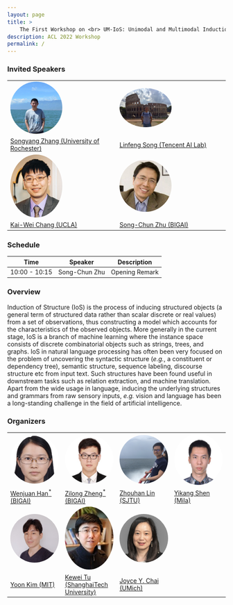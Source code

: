 ```yaml
---
layout: page
title: >
    The First Workshop on <br> UM-IoS: Unimodal and Multimodal Induction of Linguistic Structures
description: ACL 2022 Workshop
permalink: /
---
```


### Invited Speakers

<speaker>
    <table>
        <tbody>
        <tr>
            <td width="25%"><a href="https://sy-zhang.github.io/"><img src="images/speakers/SongyangZhang.png" width="120px" align="bottom" style="border-radius: 50%"></a></td>
            <td width="25%"><a href="https://freesunshine0316.github.io/"><img src="images/speakers/linfeng.jpeg" width="120px" align="bottom" style="border-radius: 50%"></a></td>
        </tr>
        <tr>
            <td><a href="https://sy-zhang.github.io/">Songyang Zhang (University of Rochester)</a></td>
            <td><a href="https://freesunshine0316.github.io/">Linfeng Song (Tencent AI Lab)</a></td>
        </tr>
        <tr>
            <td width="25%"><a href="http://web.cs.ucla.edu/~kwchang/"><img src="images/speakers/kaiwei.jpg" width="120px" align="bottom" style="border-radius: 50%"></a></td>
            <td width="25%"><a href="http://www.stat.ucla.edu/~sczhu/"><img src="images/speakers/songchun.jpg" width="120px" align="bottom" style="border-radius: 50%"></a></td>
        </tr>
        <tr>
            <td><a href="http://web.cs.ucla.edu/~kwchang/">Kai-Wei Chang (UCLA)</a></td>              
            <td><a href="http://www.stat.ucla.edu/~sczhu/"> Song-Chun Zhu (BIGAI)</a></td>
        </tr>
        </tbody>
    </table>
</speaker>

### Schedule

| Time | Speaker | Description |
| --- | ----------- | ---------------------- |
| 10:00 - 10:15 | Song-Chun Zhu | Opening Remark |

### Overview

Induction of Structure (IoS) is the process of inducing structured objects (a general term of structured data rather than scalar discrete or real values) from a set of observations, thus constructing a model which accounts for the characteristics of the observed objects. More generally in the current stage, IoS is a branch of machine learning where the instance space consists of discrete combinatorial objects such as strings, trees, and graphs.
IoS in natural language processing has often been very focused on the problem of uncovering the syntactic structure (*e.g.*, a constituent or dependency tree), semantic structure, sequence labeling, discourse structure etc from input text. Such structures have been found useful in downstream tasks such as relation extraction, and machine translation. 
Apart from the wide usage in language, inducing the underlying structures and grammars from raw sensory inputs, *e.g.* vision and language has been a long-standing challenge in the field of artificial intelligence.


### Organizers

<speaker>
    <table>
        <tbody>
        <tr>
            <td width="25%"><a href="http://hanwenjuan.com/"><img src="images/speakers/wenjuan.jpeg" width="120px" align="bottom" style="border-radius: 50%"></a></td>
            <td width="25%"><a href="https://zilongzheng.github.io/"><img src="images/speakers/zilong.jpeg" width="120px" align="bottom" style="border-radius: 50%"></a></td>
            <td width="25%"><a href="https://hantek.github.io/"><img src="images/speakers/zhouhanlin.jpg" width="120px" align="bottom" style="border-radius: 50%"></a></td>
            <td width="25%"><a href="https://scholar.google.com/citations?user=qff5rRYAAAAJ&hl=en"><img src="images/speakers/yikang.jpg" width="120px" align="bottom" style="border-radius: 50%"></a></td>
        </tr>
        <tr>
            <td><a href="http://hanwenjuan.com/">Wenjuan Han<sup>*</sup> (BIGAI)</a></td>              
            <td><a href="https://zilongzheng.github.io/">Zilong Zheng<sup>*</sup> (BIGAI)</a></td>
            <td><a href="https://hantek.github.io/">Zhouhan Lin (SJTU)</a></td>
            <td><a href="https://scholar.google.com/citations?user=qff5rRYAAAAJ&hl=en">Yikang Shen (Mila)</a></td>
        </tr>
        <tr>
            <td width="25%"><a href="https://people.csail.mit.edu/yoonkim/"><img src="images/speakers/yoonkim.jpg" width="120px" align="bottom" style="border-radius: 50%"></a></td>
            <td width="25%"><a href="http://faculty.sist.shanghaitech.edu.cn/faculty/tukw/"><img src="images/speakers/kewei.jpg" width="120px" align="bottom" style="border-radius: 50%"></a></td>
            <td width="25%"><a href="https://web.eecs.umich.edu/~chaijy/"><img src="images/speakers/joycechai.jpg" width="120px" align="bottom" style="border-radius: 50%"></a></td>
        </tr>
        <tr>
            <td><a href="https://people.csail.mit.edu/yoonkim/"> Yoon Kim (MIT)</a></td>
            <td><a href="http://faculty.sist.shanghaitech.edu.cn/faculty/tukw/">Kewei Tu (ShanghaiTech University)</a></td>
            <td><a href="https://web.eecs.umich.edu/~chaijy/">Joyce Y. Chai (UMich)</a></td>              
        </tr>
        </tbody>
    </table>
</speaker>